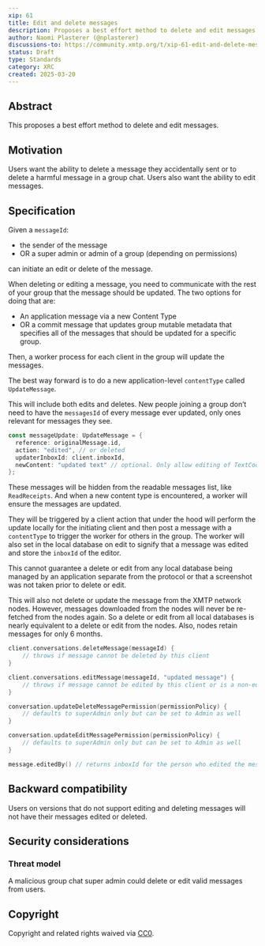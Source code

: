 ```yaml
---
xip: 61
title: Edit and delete messages
description: Proposes a best effort method to delete and edit messages.
author: Naomi Plasterer (@nplasterer)
discussions-to: https://community.xmtp.org/t/xip-61-edit-and-delete-messages/896
status: Draft
type: Standards
category: XRC
created: 2025-03-20
---
```


## Abstract

This proposes a best effort method to delete and edit messages.

## Motivation

Users want the ability to delete a message they accidentally sent or to delete a harmful message in a group chat. Users also want the ability to edit messages.

## Specification

Given a `messageId`:

- the sender of the message
- OR a super admin or admin of a group (depending on permissions)

can initiate an edit or delete of the message.

When deleting or editing a message, you need to communicate with the rest of your group that the message should be updated. The two options for doing that are:

- An application message via a new Content Type
- OR a commit message that updates group mutable metadata that specifies all of the messages that should be updated for a specific group.

Then, a worker process for each client in the group will update the messages.

The best way forward is to do a new application-level `contentType` called `UpdateMessage`.

This will include both edits and deletes. New people joining a group don’t need to have the `messagesId` of every message ever updated, only ones relevant for messages they see.

```kotlin
const messageUpdate: UpdateMessage = {
  reference: originalMessage.id,
  action: "edited", // or deleted
  updaterInboxId: client.inboxId,
  newContent: "updated text" // optional. Only allow editing of TextCodecs
};
```

These messages will be hidden from the readable messages list, like `ReadReceipts`. And when a new content type is encountered, a worker will ensure the messages are updated.

They will be triggered by a client action that under the hood will perform the update locally for the initiating client and then post a message with a `contentType` to trigger the worker for others in the group. The worker will also set in the local database on edit to signify that a message was edited and store the `inboxId` of the editor.

This cannot guarantee a delete or edit from any local database being managed by an application separate from the protocol or that a screenshot was not taken prior to delete or edit.

This will also not delete or update the message from the XMTP network nodes. However, messages downloaded from the nodes will never be re-fetched from the nodes again. So a delete or edit from all local databases is nearly equivalent to a delete or edit from the nodes. Also, nodes retain messages for only 6 months.

```kotlin
client.conversations.deleteMessage(messageId) {
    // throws if message cannot be deleted by this client
}

client.conversations.editMessage(messageId, "updated message") {
    // throws if message cannot be edited by this client or is a non-editable content type
}

conversation.updateDeleteMessagePermission(permissionPolicy) {
    // defaults to superAdmin only but can be set to Admin as well
}

conversation.updateEditMessagePermission(permissionPolicy) {
    // defaults to superAdmin only but can be set to Admin as well
}

message.editedBy() // returns inboxId for the person who edited the message
```

## Backward compatibility

Users on versions that do not support editing and deleting messages will not have their messages edited or deleted.

## Security considerations

### Threat model

A malicious group chat super admin could delete or edit valid messages from users.

## Copyright

Copyright and related rights waived via [CC0](https://creativecommons.org/publicdomain/zero/1.0/).
